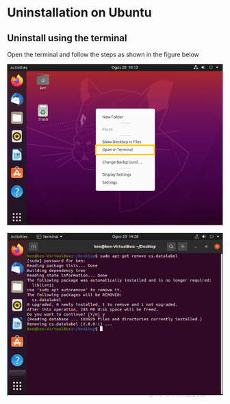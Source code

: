 # Uninstallation on Ubuntu

## **Uninstall using the terminal**       

Open the terminal and follow the steps as shown in the figure below

![](../../.gitbook/assets/ubuntu-terminal.png)

![](../../.gitbook/assets/ubunu-install.png)

